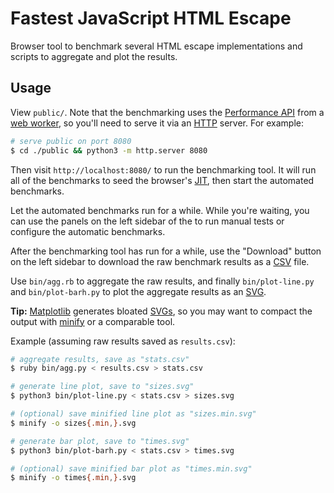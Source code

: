 # Fastest JavaScript HTML Escape

Browser tool to benchmark several HTML escape implementations and
scripts to aggregate and plot the results.

## Usage

View `public/`.  Note that the benchmarking uses the [Performance API][]
from a [web worker][], so you'll need to serve it via an [HTTP][]
server.  For example:

```sh
# serve public on port 8080
$ cd ./public && python3 -m http.server 8080
```

Then visit `http://localhost:8080/` to run the benchmarking tool.  It
will run all of the benchmarks to seed the browser's [JIT][], then start
the automated benchmarks.

Let the automated benchmarks run for a while.  While you're waiting, you
can use the panels on the left sidebar of the to run manual tests or
configure the automatic benchmarks.

After the benchmarking tool has run for a while, use the "Download"
button on the left sidebar to download the raw benchmark results as a
[CSV][] file.

Use `bin/agg.rb` to aggregate the raw results, and finally
`bin/plot-line.py` and `bin/plot-barh.py` to plot the aggregate
results as an [SVG][].

**Tip:** [Matplotlib][] generates bloated [SVGs][svg], so you may want
to compact the output with [minify][] or a comparable tool.

Example (assuming raw results saved as `results.csv`):

```sh
# aggregate results, save as "stats.csv"
$ ruby bin/agg.py < results.csv > stats.csv 

# generate line plot, save to "sizes.svg"
$ python3 bin/plot-line.py < stats.csv > sizes.svg

# (optional) save minified line plot as "sizes.min.svg"
$ minify -o sizes{.min,}.svg

# generate bar plot, save to "times.svg"
$ python3 bin/plot-barh.py < stats.csv > times.svg

# (optional) save minified bar plot as "times.min.svg"
$ minify -o times{.min,}.svg
```

[web worker]: https://en.wikipedia.org/wiki/Web_worker
  "JavaScript that runs from a web page in a background thread."
[performance api]: https://developer.mozilla.org/en-US/docs/Web/API/Performance
  "DOM performance API."
[http]: https://en.wikipedia.org/wiki/Hypertext_Transfer_Protocol
  "HyperText Transfer Protocol"
[jit]: https://en.wikipedia.org/wiki/Just-in-time_compilation
  "Just In Time compiler."
[csv]: https://en.wikipedia.org/wiki/Comma-separated_values
  "Comma-separated value."
[svg]: https://en.wikipedia.org/wiki/Scalable_Vector_Graphics
  "Scalable Vector Graphics"
[minify]: https://github.com/tdewolff/minify
  "Minification tool and library written in Go."
[matplotlib]: https://matplotlib.org/
  "Python visualization library."
